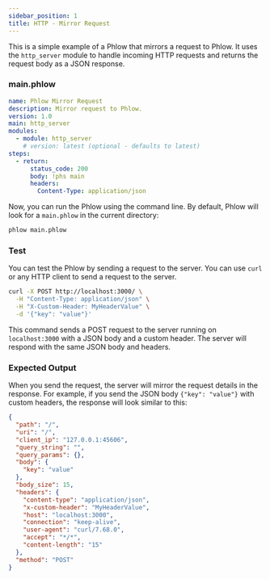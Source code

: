 ```yaml
---
sidebar_position: 1
title: HTTP - Mirror Request
---
```

This is a simple example of a Phlow that mirrors a request to Phlow. It uses the `http_server` module to handle incoming HTTP requests and returns the request body as a JSON response.

### main.phlow

```yaml
name: Phlow Mirror Request
description: Mirror request to Phlow.
version: 1.0
main: http_server
modules:
  - module: http_server
    # version: latest (optional - defaults to latest)
steps:
  - return:
      status_code: 200
      body: !phs main
      headers:
        Content-Type: application/json
```

Now, you can run the Phlow using the command line. By default, Phlow will look for a `main.phlow` in the current directory:

```bash
phlow main.phlow
```

### Test
You can test the Phlow by sending a request to the server. You can use `curl` or any HTTP client to send a request to the server.


```bash
curl -X POST http://localhost:3000/ \
  -H "Content-Type: application/json" \
  -H "X-Custom-Header: MyHeaderValue" \
  -d '{"key": "value"}'
```

This command sends a POST request to the server running on `localhost:3000` with a JSON body and a custom header. The server will respond with the same JSON body and headers.

### Expected Output
When you send the request, the server will mirror the request details in the response. For example, if you send the JSON body `{"key": "value"}` with custom headers, the response will look similar to this:

```json
{
  "path": "/",
  "uri": "/",
  "client_ip": "127.0.0.1:45606",
  "query_string": "",
  "query_params": {},
  "body": {
    "key": "value"
  },
  "body_size": 15,
  "headers": {
    "content-type": "application/json",
    "x-custom-header": "MyHeaderValue",
    "host": "localhost:3000",
    "connection": "keep-alive",
    "user-agent": "curl/7.68.0",
    "accept": "*/*",
    "content-length": "15"
  },
  "method": "POST"
}
```
